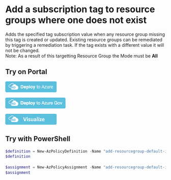 # Add a subscription tag to resource groups where one does not exist

Adds the specified tag subscription value when any resource group missing this tag is created or updated. 
Existing resource groups can be remediated by triggering a remediation task. 
If the tag exists with a different value it will not be changed.  
Note: As a result of this targetting Resource Group the Mode must be **All** 


## Try on Portal

[![Deploy to Azure](https://raw.githubusercontent.com/shawnadrockleonard/Azure/master/templates/metadata/deploytoazure.png)](https://portal.azure.com/#create/Microsoft.Template/uri/https%3A%2F%2Fraw.githubusercontent.com%2Fshawnadrockleonard%2FAzure%2Fshawns%2Fdotnetcore%2Fpolicy-definitions%2Fdefault-resourcegroup-ifnotag%2Fazurepolicy.json)

[![Deploy to Azure Government](https://raw.githubusercontent.com/shawnadrockleonard/Azure/master/templates/metadata/deploytoazuregov.png)](https://portal.azure.us/#create/Microsoft.Template/uri/https%3A%2F%2Fraw.githubusercontent.com%2Fshawnadrockleonard%2FAzure%2Fshawns%2Fdotnetcore%2Ftemplates%2Fmanaged-identity%2Fazuredeploy.json)

[![Visualize](https://raw.githubusercontent.com/shawnadrockleonard/Azure/master/templates/metadata/visualizebutton.png)](http://armviz.io/#/?load=https%3A%2F%2Fraw.githubusercontent.com%2Fshawnadrockleonard%2FAzure%2Fshawns%2Fdotnetcore%2Ftemplates%2Fmanaged-identity%2F2Fazuredeploy.json)

## Try with PowerShell

````powershell
$definition = New-AzPolicyDefinition -Name "add-resourcegroup-default-ifnotag" -DisplayName "Add a subscription tag to resource groups" -description "Adds the specified subscription tag value when any resource group missing this tag is created or updated." -Policy 'https://raw.githubusercontent.com/shawnadrockleonard/Azure/shawns/dotnetcore/policy-definitions/default-resourcegroup-ifnotag/azurepolicy.rules.json' -Parameter 'https://raw.githubusercontent.com/shawnadrockleonard/Azure/shawns/dotnetcore/policy-definitions/default-resourcegroup-ifnotag/azurepolicy.parameters.json' -Mode All
$definition

$assignment = New-AzPolicyAssignment -Name "add-resourcegroup-default-ifnotag-assignment" -Scope <scope> -tagName <tagName> -PolicyDefinition $definition -AssignIdentity -Location <region>
$assignment 
````
